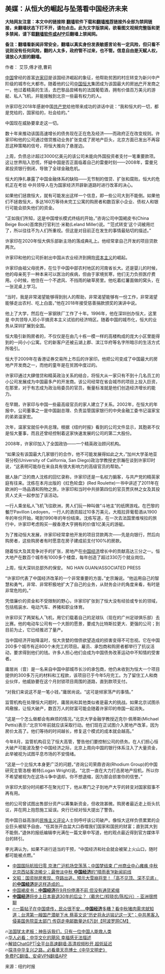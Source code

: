  <!-- 面包屑导航 --> <h2>美媒：从恒大的崛起与坠落看中国经济未来</h2> <p class="notice"><b>大陆网友注意：本文中的链接除 <a href="https://github.com/bannedbook/fanqiang" >翻墙</a>软件下载和<a href="https://github.com/killgcd/justmysocks/blob/master/README.md">翻墙推荐</a>链接外全部为禁网链接，未翻墙状态下打不开，请勿点击。此为文字版禁闻，欲看图文视频完整版和更多禁闻，请下载<a href="https://github.com/bannedbook/fanqiang">翻墙软件或APP</a>后翻墙上禁闻网。</p><p>备注：翻墙看新闻非常安全，翻墙以真实身份发表敏感言论有一定风险，但只看不说则没有任何风险，翻的人太多，政府管不过来，也不管。信息自由是天赋人权，请放心大胆的翻墙。</b></p>  <div class="entry"> <p>作者： 艾莎,傅才德,曹莉</p> <p><span class='wp_keywordlink_affiliate'><a href="https://www.bannedbook.org/" title="中国" target="_blank">中国</a></span>曾经的首富<a href="https://www.bannedbook.org/bnews/tag/%E8%AE%B8%E5%AE%B6%E5%8D%B0/" class="st_tag internal_tag" rel="tag" title="标签 许家印 下的日志">许家印</a>是该国经济崛起的象征，他帮助贫困的村庄转变为新兴中产阶级的城市化大都市。随着他的公司<a href="https://www.bannedbook.org/bnews/tag/%E4%B8%AD%E5%9B%BD/" class="st_tag internal_tag" rel="tag" title="标签 中国 下的日志">中国</a><a href="https://www.bannedbook.org/bnews/tag/%E6%81%92%E5%A4%A7/" class="st_tag internal_tag" rel="tag" title="标签 恒大 下的日志">恒大</a>集团成为该国最大的房<a href="https://www.bannedbook.org/bnews/tag/%e5%9c%b0%e4%ba%a7/" class="st_tag internal_tag" rel="tag" title="标签 地产 下的日志">地产</a>开发商之一，他过着精英的生活，去巴黎品尝稀有的法国葡萄酒，拥有价值百万美元的游艇、私人飞机，并能接触到北京一些最有权力的人。</p> <p>许家印在2018年感谢中国<a href="https://www.bannedbook.org/bnews/tag/%e5%85%b1%e4%ba%a7%e5%85%9a/" class="st_tag internal_tag" rel="tag" title="标签 共产党 下的日志">共产党</a>给他带来成功的讲话中说：“我和恒大的一切，都是党给的，国家给的，社会给的。”</p> <p>中国现在威胁要拿走这一切。</p> <p>数十年来推动该国高速增长的债务现在正在危及经济——而政府正在改变规则。许家印和他的公司通过借贷推动业务扩张变成了房地产巨头，北京方面已发出不再容忍这种策略的信号，将恒大推向了悬崖边。</p> <p>上周，负债总计超过3000亿美元的该公司未能向外国投资者支付一笔重要款项。这让世界陷入恐慌，怀疑中国是否正面临着自己的雷曼时刻——2008年，雷曼兄弟投资银行倒闭，导致了全球金融危机。</p> <p>恒大的挣扎暴露了中国金融体系的缺陷——无节制的借贷、扩张和腐败。恒大的危机正在考验 中共领导人在为国家经济开辟新道路时进行改革的决心。</p> <p>如果他们拯救恒大，就有可能发出这样一个信息，即一些公司大到不能倒。如果他们不拯救恒大，多达160万等待未完工公寓的购房者和数百家小企业、债权人和银行可能会损失他们的资金。</p> <p>“正如我们所知，这是中国增长模式终结的开始，”咨询公司中国褐皮书(China Beige Book)首席执行官利兰·米勒(Leland Miller)说。“‘范式转变’这个词被用烂了，所以往往不为人们所重视。但这是对目前正在发生的事情最贴切的描述。”</p> <p>许家印在2020年恒大俱乐部新主场的落成典礼上。他经常拿自己开发的项目贷款两次。</p> <p>许家印和他的公司折射出中国从农业经济到拥抱<span class='wp_keywordlink'><a href="https://www.bannedbook.org/forum2/topic920.html" title="资本主义与自由" target="_blank">资本主义</a></span>的崛起。</p> <p>许家印由祖父母抚养，在位于中国中部农村地区的河南省长大。还是婴儿的时候，他的母亲死于一种本来可以医治的疾病，但由于家境贫寒，他们无力负担医疗费用。小时候，他住在一个不遮风、不挡雨的破草房里。他吃着红薯面做的窝头，在一张泥桌上学习。</p> <p>“当时，我是非常渴望能够得到别人的帮助，非常渴望能够有一份工作，非常渴望能够走出农村、吃上白面，”他在2018年接受慈善捐款颁奖的演讲中说。</p> <p>他上了大学，然后在一家钢铁厂工作了十年。1996年，他在深圳创办恒大，这里是 中共领导人邓小平搞资本主义试验的经济特区。随着中国的城市化，恒大的业务从深圳扩展到全国。</p> <p>恒大吸引新购房者的，不仅仅是在由几十栋一模一样的高楼构成的庞大小区里能得到的一间小小公寓。它的新客户还被云湖上郡、滨江华府等名字所暗示的生活方式所吸引。</p> <p>恒大于2009年在香港证券交易所上市后的许家印。他把公司变成了中国最大的房地产开发商之一，而他的童年是在贫困中度过的。</p> <p>许家印通过大肆借贷和精英政治关系的结合，将恒大从一家只有不到十几名员工的小公司发展成为中国最多产的开发商。该公司经常在省会城市的项目上投入巨资，在那里，对于有志成为政治局委员的官员，衡量标准就是他们创造经济增长的能力。</p> <p>在早期，许家印与中国一些最高级官员的家人建立了关系。2002年，在恒大的年报中，公司董事之一是中国副总理、负责监管国家银行的中央金融工委书记温家宝的弟弟温家宏。</p> <p>次年，温家宝就任中共总理。根据《纽约时报》看到的公司文件显示，其胞弟不仅是恒大董事，而且还曾经控制着这家快速发展的公司的第二大股份。</p> <p>2008年，许家印加入了全国政协——一个精英政治顾问机构。</p>  <p>“如果没有该国最大几家银行的合作，他不可能发展得如此之大，”加州大学圣地亚哥分校(University of California, San Diego)政治学教授史宗瀚在谈到许家印时说，“这表明可能存在来自具有很大影响力的高级官员的帮助。”</p> <p>据人脉广泛的商人沈栋的回忆录称，许家印还是一名权力掮客，与共产党的精英家庭有往来。沈栋在本月出版的《红色轮盘》(Red Roulette)一书中讲述了2011年在欧洲的一场品酒和购物之旅，许家印和当时中共排第四位的官员贾庆林之女及其投资人丈夫一起参加了该活动。</p> <p>一行人乘坐私人飞机飞往欧洲，男人们玩一种叫做“斗地主”的纸牌游戏。在巴黎的餐厅Pavillon Ledoyen，一行人的酒资超过10多万美元，大瓶拉菲葡萄酒从1900年的年份开始，喝到1990年的年份结束。沈栋写道，在一次去法国里维埃拉的旅行中，许家印考虑购买一艘香港大亨拥有的价值1亿美元的游艇。</p> <p>为了推动恒大发展，许家印经常拿他开发的项目贷款两次——先是向银行，然后向购房者，这些购房者有时愿意在房子建成前支付100%的房款。</p> <p>随着恒大及其竞争对手的扩张，房地产在<a href="https://www.bannedbook.org/bnews/tag/%e4%b8%ad%e5%9b%bd%e7%bb%8f%e6%b5%8e/" class="st_tag internal_tag" rel="tag" title="标签 中国经济 下的日志">中国经济</a>增长中的贡献高达三分之一。恒大地产在数百个城市有1000多个楼盘，每年创造了超过330万个就业岗位。</p> <p>上周，恒大深圳总部外的保安。 NG HAN GUAN/ASSOCIATED PRESS</p> <p>“许家印代表了中国经济改革的一个非常重要的方面，”史宗瀚说。“他运用自己的智慧和勇气，非常、非常积极地扩大了自己的业务，从财务会计的角度来看，有时是非常危险的。”</p> <p>凭借廉价的资金和不受限制的野心，许家印扩张到了恒大没有经验或专长的领域，包括瓶装水、电动汽车、养猪和职业体育。</p> <p>许家印买了两架私人飞机，用它们载着自己的足球队（现在的广州足球俱乐部）去比赛。他的电动车公司有一个大胆的愿景，要成为比特斯拉更大、更强的公司；到目前为止，它已经推迟了量产。</p> <p>当中国经济开始降温时，恒大贪婪的借债欲望造成的损害变得不可忽视。它在中国200多个城市有近800个未完工的项目。雇员、承包商和购房者都举行了抗议活动，要求得到他们的钱。许多人担心他们会成为中国债务改革运动中不知情的受害者。</p>  <p>庸居尚（音）是一名来自中国中部城市长沙的承包商，他仍未收到为恒大一个项目提供的300多万元的材料和工程款，该项目已于今年5月完工。为了留住工人和商业伙伴，他威胁要在这个月封锁项目周围的道路，直到款项支付。</p> <p>“对我们来说这不是一笔小钱，”庸居尚说。“这可是倾家荡产的事情。”</p> <p>监管机构在处理恒大问题时，庸居尚和其他类似者是最大的挑战。如果北京试图杀鸡儆猴，让恒大破产，数百万人的财富可能会随着许家印的帝国一起消失。</p> <p>“这是一个怎么做都会有麻烦的情况。”北京大学金融学教授迈克尔·佩蒂斯(Michael Pettis)表示:“北京10年前就应该采取行动。他们现在正试图介入房地产改革，因为房价太高了。他们等待的时间越长，修复这个模式的成本就会越高。”</p> <p>今年8月，监管机构召见了恒大高管，警告他们要控制公司的债务。在人们担心恒大破产可能波及整个中国经济之际，北京上周向中国的银行体系注入了大量资金，此举被视为试图平息市场的不安情绪。</p> <p>“这是一个比恒大本身更广泛的问题，”咨询公司荣鼎咨询(Rhodium Group)的中国研究主管洛根·赖特(Logan Wright)说。“北京一直在大力打击房地产投机，所以你不希望被视为在这场斗争中退却。你不想退缩，因为那会损害你的信誉。”</p> <p>许家印大部分时间都不在聚光灯下，他从寒门之子到地产大亨的转变对国家叙事不再有用。</p> <p>他的公司曾试图出售部分资产以筹集新资金，但收效甚微。购房者最近走上街头抗议，并在网上抱怨施工延误。央行已经对恒大提出了警告。</p> <p>而中国日益高涨的<span class='wp_keywordlink'><a href="https://www.bannedbook.org/forum11/topic333.html" title="禁片：民族主义和三座大山" target="_blank">民族主义</a></span><span class='wp_keywordlink_affiliate'><a href="https://www.bannedbook.org/bnews/comments/" title="新闻评论" target="_blank">评论</a></span>人士则呼吁该公司破产。像恒大这样负债累累的企业巨头被赋予自由，“任其张开血盆大口吞噬我们国家和国民的财富；直到其大到不能倒，”退休的报纸编辑李光满在一篇文章中写道，他的观点最近得到官方媒体平台的转引。</p> <p>李光满认为，如果不进行适当的干预，“中国经济和社会就会被架上火山口，随时都可能被点燃。”</p>  <!--<div id="taboola-mid-1"></div>--><ul class='op-related-articles' title='相关阅读'> <li><a href='https://www.bannedbook.org/bnews/sohnews/20230930/1940500.html' target='_blank'>中国国际航班归零 京津广沪机场空荡荡；中国梦结束 广州商业中心瘫痪 中秋北京西站客流稀少；最惨淡中秋 <b>中国经济</b>的“晴雨表”#新闻前线</a></li> <li><a href='https://www.bannedbook.org/bnews/comments/20230930/1940472.html' target='_blank'>文昭：国资抛房套现、夺路出逃，预示大雪崩将至！「高不见顶、深不见底」的<b>中国经济</b>是这样造成的...</a></li> <li><a href='https://www.bannedbook.org/bnews/ssgc/20230930/1940436.html' target='_blank'>中国褐皮书：<b>中国经济</b>在9月份停滞不前 但没有通货紧缩</a></li> <li><a href='https://www.bannedbook.org/bnews/ssgc/20230930/1940375.html' target='_blank'><b>中国经济</b>将步上日本衰退30年的后尘？（戴忠仁/程晓农/陈松兴）- 亚洲很想聊</a></li> <li><a href='https://www.bannedbook.org/bnews/bannedvideo/20230929/1940153.html' target='_blank'>🔥一篇帖子在中国盛传，民众很不安….<b>中国经济</b>多糟？看中秋猪肉需求就知道；台湾第一艘国产潜艇下水 蔡英文说“历史将永远铭记这一天”；中共黑客入侵美国务院亚太部门 传窃走电邮数量达6万封【阿波罗网CM】</a></li> </ul> <p class="texttj"> 🔥<a href="https://www.bannedbook.org/bnews/ssgc/20230219/1850782.html" target="_blank">法国犹太老板：神告诉我们，只有一位中国人能救人类</a><br/> 🔥<a href="https://www.bannedbook.org/bnews/comments/20220220/1694796.html" target="_blank">华人必看：中华文化的飓风 幸福感无法描述</a><br/> 🔥<a href="https://github.com/bannedbook/fanqiang/wiki/V2ray%E6%9C%BA%E5%9C%BA" target="_blank">解锁ChatGPT|全平台高速翻墙:高清视频秒开,超低延迟</a><br/> 🔥<a href="https://www.bannedbook.org/bnews/comments/20220808/1768773.html" target="_blank">探寻中华复兴之路，必看章天亮博士《中华文明史》</a><br/> <a href="https://github.com/bannedbook/fanqiang/wiki/%E7%A6%81%E9%97%BB%E7%BD%91%E5%AE%89%E5%8D%93%E7%BF%BB%E5%A2%99%E6%96%B0%E9%97%BBAPP" target="_blank">免费PC翻墙、安卓VPN翻墙APP</a><br/> </p><p class="src-info">来源：纽约时报 </p><a name='sharetosocial'></a> <div style="margin-bottom:5px;padding-bottom:5px;clear:both"> <div id="archive-pix-1" class="banner-ads"> <!-- AuctionX Display platform tag START --> <div id="27602x728x90x621x_ADSLOT1" clicktrack="%%CLICK_URL_ESC%%"></div>  <!-- AuctionX Display platform tag END --> </div> <div id="archive-pix-2" class="banner-ads"> <!-- AuctionX Display platform tag START --> <div id="27556x300x250x621x_ADSLOT1" clicktrack="%%CLICK_URL_ESC%%" style="margin:0 auto;text-align:center"></div>  <!-- AuctionX Display platform tag END --> </div> </div>  <div id="archive-pix-1" class="banner-ads"> <!-- AuctionX Display platform tag START --> <div id="27603x728x90x621x_ADSLOT1" clicktrack="%%CLICK_URL_ESC%%"></div>  <!-- AuctionX Display platform tag END --> </div> </div><!--END ENTRY--> 
